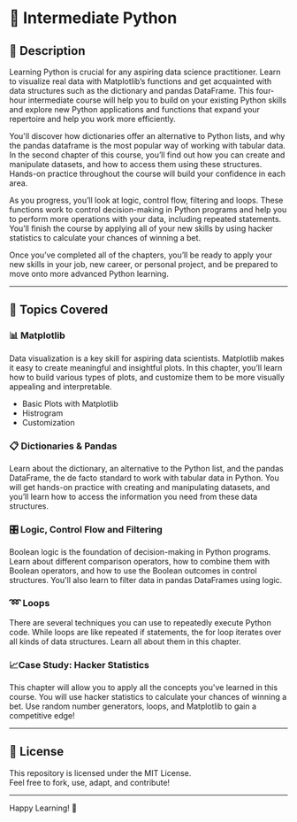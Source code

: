 # 📘 Intermediate Python

## 📖 Description

Learning Python is crucial for any aspiring data science practitioner. Learn to visualize real data with Matplotlib’s functions and get acquainted with data structures such as the dictionary and pandas DataFrame. This four-hour intermediate course will help you to build on your existing Python skills and explore new Python applications and functions that expand your repertoire and help you work more efficiently.

You'll discover how dictionaries offer an alternative to Python lists, and why the pandas dataframe is the most popular way of working with tabular data. In the second chapter of this course, you’ll find out how you can create and manipulate datasets, and how to access them using these structures. Hands-on practice throughout the course will build your confidence in each area.

As you progress, you’ll look at logic, control flow, filtering and loops. These functions work to control decision-making in Python programs and help you to perform more operations with your data, including repeated statements. You’ll finish the course by applying all of your new skills by using hacker statistics to calculate your chances of winning a bet.

Once you’ve completed all of the chapters, you’ll be ready to apply your new skills in your job, new career, or personal project, and be prepared to move onto more advanced Python learning.

---

## 🧠 Topics Covered

### 📊 Matplotlib
Data visualization is a key skill for aspiring data scientists. Matplotlib makes it easy to create meaningful and insightful plots. In this chapter, you’ll learn how to build various types of plots, and customize them to be more visually appealing and interpretable.
- Basic Plots with Matplotlib
- Histrogram
- Customization


### 📋 Dictionaries & Pandas
Learn about the dictionary, an alternative to the Python list, and the pandas DataFrame, the de facto standard to work with tabular data in Python. You will get hands-on practice with creating and manipulating datasets, and you’ll learn how to access the information you need from these data structures.

### 🎛️ Logic, Control Flow and Filtering
Boolean logic is the foundation of decision-making in Python programs. Learn about different comparison operators, how to combine them with Boolean operators, and how to use the Boolean outcomes in control structures. You'll also learn to filter data in pandas DataFrames using logic.

### ➿ Loops
There are several techniques you can use to repeatedly execute Python code. While loops are like repeated if statements, the for loop iterates over all kinds of data structures. Learn all about them in this chapter.

### 📈Case Study: Hacker Statistics
This chapter will allow you to apply all the concepts you've learned in this course. You will use hacker statistics to calculate your chances of winning a bet. Use random number generators, loops, and Matplotlib to gain a competitive edge!

---

## 📜 License

This repository is licensed under the MIT License.  
Feel free to fork, use, adapt, and contribute!

---

Happy Learning! 🌱
